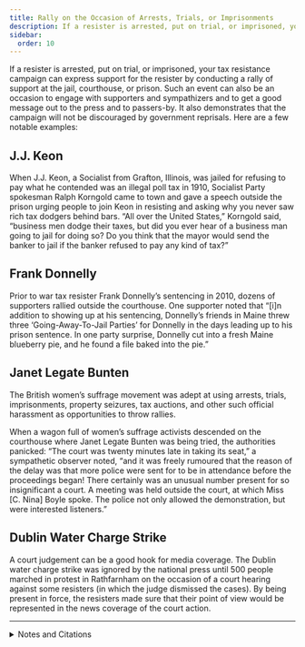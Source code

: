 ```yaml
---
title: Rally on the Occasion of Arrests, Trials, or Imprisonments
description: If a resister is arrested, put on trial, or imprisoned, your tax resistance campaign can express support for the resister by conducting a rally.
sidebar:
  order: 10
---
```

If a resister is arrested, put on trial, or imprisoned, your tax resistance campaign can express support for the resister by conducting a rally of support at the jail, courthouse, or prison.
Such an event can also be an occasion to engage with supporters and sympathizers and to get a good message out to the press and to passers-by.
It also demonstrates that the campaign will not be discouraged by government reprisals.
Here are a few notable examples:

## J.J. Keon

When J.J. Keon, a Socialist from Grafton, Illinois, was jailed for refusing to pay what he contended was an illegal poll tax in 1910, Socialist Party spokesman Ralph Korngold came to town and gave a speech outside the prison urging people to join Keon in resisting and asking why you never saw rich tax dodgers behind bars.
“All over the United States,” Korngold said, “business men dodge their taxes, but did you ever hear of a business man going to jail for doing so?
Do you think that the mayor would send the banker to jail if the banker refused to pay any kind of tax?”

## Frank Donnelly

Prior to war tax resister Frank Donnelly’s sentencing in 2010, dozens of supporters rallied outside the courthouse.
One supporter noted that “[i]n addition to showing up at his sentencing, Donnelly’s friends in Maine threw three ‘Going-Away-To-Jail Parties’ for Donnelly in the days leading up to his prison sentence.
In one party surprise, Donnelly cut into a fresh Maine blueberry pie, and he found a file baked into the pie.”

## Janet Legate Bunten

The British women’s suffrage movement was adept at using arrests, trials, imprisonments, property seizures, tax auctions, and other such official harassment as opportunities to throw rallies.

When a wagon full of women’s suffrage activists descended on the courthouse where Janet Legate Bunten was being tried, the authorities panicked:
“The court was twenty minutes late in taking its seat,” a sympathetic observer noted, “and it was freely rumoured that the reason of the delay was that more police were sent for to be in attendance before the proceedings began!
There certainly was an unusual number present for so insignificant a court.
A meeting was held outside the court, at which Miss [C. Nina] Boyle spoke.
The police not only allowed the demonstration, but were interested listeners.”

## Dublin Water Charge Strike

A court judgement can be a good hook for media coverage.
The Dublin water charge strike was ignored by the national press until 500 people marched in protest in Rathfarnham on the occasion of a court hearing against some resisters (in which the judge dismissed the cases).
By being present in force, the resisters made sure that their point of view would be represented in the news coverage of the court action.

<hr />

<details>
<summary>Notes and Citations</summary>

* “Jail Term is Good for Keon’s Health” <i>The New York Call</i> 6 June 1910, p. 4
* O’Neill, Patrick “A Year and a Day for Donnelly: Judge Prefers Public Resistance” <i>More Than a Paycheck</i> [(Addendum in web version only)](http://www.nwtrcc.org/mtap10/mtap0810.php#donnelly) August 2010
* “The First Scotch Tax Resister” <i>The Vote</i> 24 February 1912, p. 207
* “Winning the Water War” <i>Anarchist News</i> #23, April 2000

</details>
